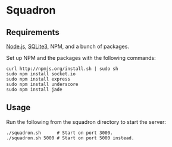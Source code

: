 Squadron
========

Requirements
------------

[Node.js](https://github.com/joyent/node/wiki/Installation), [SQLite3](http://www.sqlite.org/), NPM, and a bunch of packages.

Set up NPM and the packages with the following commands:

    curl http://npmjs.org/install.sh | sudo sh
    sudo npm install socket.io
    sudo npm install express
    sudo npm install underscore
    sudo npm install jade


Usage
-----

Run the following from the squadron directory to start the server:

    ./squadron.sh      # Start on port 3000.
    ./squadron.sh 5000 # Start on port 5000 instead.
